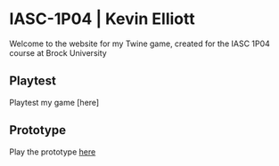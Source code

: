 # IASC-1P04 | Kevin Elliott

Welcome to the website for my Twine game, created for the IASC 1P04 course at Brock University

## Playtest

Playtest my game [here]

## Prototype

Play the prototype [here](prototype/RealmOfArcana-Prototype)
